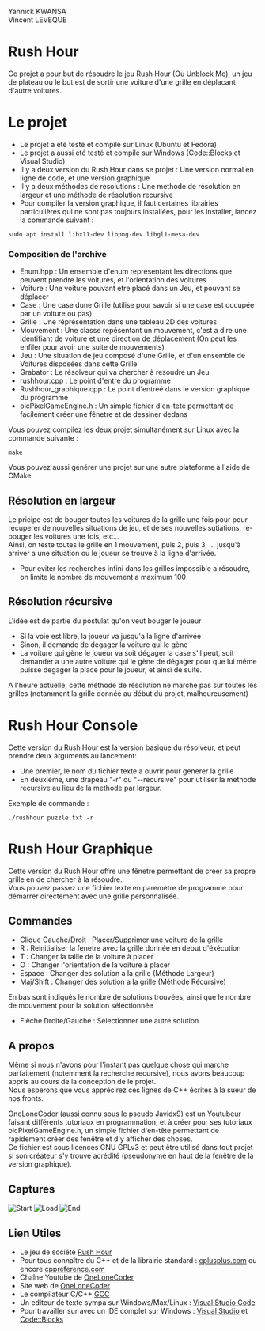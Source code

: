 Yannick KWANSA  
Vincent LEVEQUE

# Rush Hour

Ce projet a pour but de résoudre le jeu Rush Hour (Ou Unblock Me), un jeu de plateau ou le but est de sortir une voiture d'une grille en déplacant d'autre voitures.

# Le projet

- Le projet a été testé et compilé sur Linux (Ubuntu et Fedora)
- Le projet a aussi été testé et compilé sur Windows (Code::Blocks et Visual Studio)
- Il y a deux version du Rush Hour dans se projet : Une version normal en ligne de code, et une version graphique
- Il y a deux méthodes de resolutions : Une methode de résolution en largeur et une méthode de résolution recursive
- Pour compiler la version graphique, il faut certaines librairies particulières qui ne sont pas toujours installées, pour les installer, lancez la commande suivant :

```
sudo apt install libx11-dev libpng-dev libgl1-mesa-dev
```

### Composition de l'archive

- Enum.hpp : Un ensemble d'enum représentant les directions que peuvent prendre les voitures, et l'orientation des voitures
- Voiture : Une voiture pouvant etre placé dans un Jeu, et pouvant se déplacer
- Case : Une case dune Grille (utilise pour savoir si une case est occupée par un voiture ou pas)
- Grille : Une réprésentation dans une tableau 2D des voitures
- Mouvement : Une classe repésentant un mouvement, c'est a dire une identifiant de voiture et une direction de déplacement (On peut les enfiler pour avoir une suite de mouvements)
- Jeu : Une situation de jeu composé d'une Grille, et d'un ensemble de Voitures disposées dans cette Grille
- Grabator : Le résolveur qui va chercher à resoudre un Jeu
- rushhour.cpp : Le point d'entré du programme
- Rushhour_graphique.cpp : Le point d'entreé dans le version graphique du programme
- olcPixelGameEngine.h : Un simple fichier d'en-tete permettant de facilement créer une fênetre et de dessiner dedans

Vous pouvez compilez les deux projet simultanément sur Linux avec la commande suivante :  

```
make
```

Vous pouvez aussi générer une projet sur une autre plateforme à l'aide de CMake

## Résolution en largeur

Le pricipe est de bouger toutes les voitures de la grille une fois pour pour recuperer de nouvelles situations de jeu, et de ses nouvelles sutiations, re-bouger les voitures une fois, etc...  
Ainsi, on teste toutes le grille en 1 mouvement, puis 2, puis 3, ... jusqu'à arriver a une situation ou le joueur se trouve à la ligne d'arrivée.

- Pour eviter les recherches infini dans les grilles impossible a résoudre, on limite le nombre de mouvement a maximum 100

## Résolution récursive

L'idée est de partie du postulat qu'on veut bouger le joueur  
- Si la voie est libre, la joueur va jusqu'a la ligne d'arrivée
- Sinon, il demande de degager la voiture qui le gène
- La voiture qui gène le joueur va soit dégager la case s'il peut, soit demander a une autre voiture qui le gène de dégager pour que lui même puisse degager la place pour le joueur, et ainsi de suite.
  
A l'heure actuelle, cette méthode de résolution ne marche pas sur toutes les grilles (notamment la grille donnée au début du projet, malheureusement)

# Rush Hour Console

Cette version du Rush Hour est la version basique du résolveur, et peut prendre deux arguments au lancement:  

- Une premier, le nom du fichier texte a ouvrir pour generer la grille
- En deuxième, une drapeau "-r" ou "--recursive" pour utiliser la methode recursive au lieu de la methode par largeur.

Exemple de commande :  

```
./rushhour puzzle.txt -r
```

# Rush Hour Graphique

Cette version du Rush Hour offre une fênetre permettant de créer sa propre grille en de chercher à la résoudre.  
Vous pouvez passez une fichier texte en paremètre de programme pour démarrer directement avec une grille personnalisée.

## Commandes

- Clique Gauche/Droit : Placer/Supprimer une voiture de la grille
- R : Reinitialiser la fenetre avec la grille donnée en debut d'éxécution
- T : Changer la taille de la voiture à placer
- O : Changer l'orientation de la voiture à placer
- Espace : Changer des solution a la grille (Méthode Largeur)
- Maj/Shift : Changer des solution a la grille (Méthode Récursive)
  
En bas sont indiqués le nombre de solutions trouvées, ainsi que le nombre de mouvement pour la solution séléctionnée

- Flèche Droite/Gauche : Sélectionner une autre solution

## A propos

Même si nous n'avons pour l'instant pas quelque chose qui marche parfaitement (notemment la recherche recursive), nous avons beaucoup appris au cours de la conception de le projet.  
Nous esperons que vous apprécirez ces lignes de C++ écrites à la sueur de nos fronts.  

OneLoneCoder (aussi connu sous le pseudo Javidx9) est un Youtubeur faisant différents tutoriaux en programmation, et à créer pour ses tutoriaux olcPixelGameEngine.h, un simple fichier d'en-tête permettant de rapidement créer des fenêtre et d'y afficher des choses.  
Ce fichier est sous licences GNU GPLv3 et peut être utilisé dans tout projet si son créateur s'y trouve acrédité (pseudonyme en haut de la fenêtre de la version graphique).

## Captures

![Start](Captures/capture1.png)
![Load](Captures/capture2.png)
![End](Captures/capture3.png)

## Lien Utiles

- Le jeu de société [Rush Hour](https://fr.wikipedia.org/wiki/Rush_hour_(casse-t%C3%AAte))
- Pour tous connaître du C++ et de la librairie standard : [cplusplus.com](http://www.cplusplus.com/) ou encore [cppreference.com](https://fr.cppreference.com/w/)
- Chaîne Youtube de [OneLoneCoder](https://www.youtube.com/channel/UC-yuWVUplUJZvieEligKBkA)
- Site web de [OneLoneCoder](https://onelonecoder.com/)
- Le compilateur C/C++ [GCC](https://gcc.gnu.org/)
- Un editeur de texte sympa sur Windows/Max/Linux : [Visual Studio Code](https://code.visualstudio.com/)
- Pour travailler sur avec un IDE complet sur Windows : [Visual Studio](https://visualstudio.microsoft.com/fr/vs/) et [Code::Blocks](http://www.codeblocks.org/)